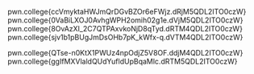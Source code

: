 pwn.college{ccVmyktaHWJmQrDGvBZOr6eFWjz.dRjM5QDL2ITO0czW}
pwn.college{0VaBiLXOJ0AvhgWPH2omih02g1e.dVjM5QDL2ITO0czW}
pwn.college{8OvAzXI_2C7QTPAxvkoNjD8qTyd.dRTM4QDL2ITO0czW}
pwn.college{sjv1b1pBUgJmDsOHb7pK_kWfx-q.dVTM4QDL2ITO0czW}

pwn.college{QTse-n0KtX1PWUz4npOdjZ5V8OF.ddjM4QDL2ITO0czW}
pwn.college{ggIfMXVlaldQUdYufldUpBqaMlc.dRTM5QDL2ITO0czW}
